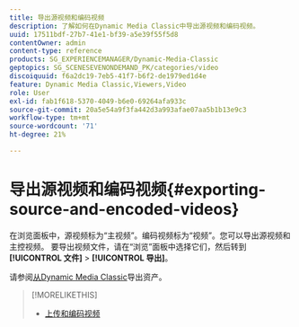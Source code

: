```yaml
---
title: 导出源视频和编码视频
description: 了解如何在Dynamic Media Classic中导出源视频和编码视频。
uuid: 17511bdf-27b7-41e1-bf39-a5e39f55f5d8
contentOwner: admin
content-type: reference
products: SG_EXPERIENCEMANAGER/Dynamic-Media-Classic
geptopics: SG_SCENESEVENONDEMAND_PK/categories/video
discoiquuid: f6a2dc19-7eb5-41f7-b6f2-de1979ed1d4e
feature: Dynamic Media Classic,Viewers,Video
role: User
exl-id: fab1f618-5370-4049-b6e0-69264afa933c
source-git-commit: 20a5e54a9f3fa442d3a993afae07aa5b1b13e9c3
workflow-type: tm+mt
source-wordcount: '71'
ht-degree: 21%

---
```


# 导出源视频和编码视频{#exporting-source-and-encoded-videos}

在浏览面板中，源视频标为“主视频”。编码视频标为“视频”。您可以导出源视频和主控视频。 要导出视频文件，请在“浏览”面板中选择它们，然后转到&#x200B;**[!UICONTROL 文件]** > **[!UICONTROL 导出]**。

请参阅[从Dynamic Media Classic](exporting-assets-from-dmc.md#exporting-assets-from-dmc)导出资产。

>[!MORELIKETHIS]
>
>* [上传和编码视频](uploading-encoding-videos.md#uploading_and_encoding_videos)

